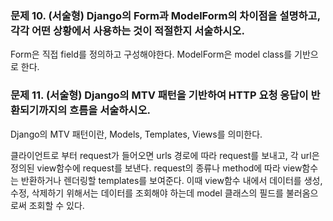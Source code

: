 ### 문제 10. (서술형) Django의 Form과 ModelForm의 차이점을 설명하고, 각각 어떤 상황에서 사용하는 것이 적절한지 서술하시오.

Form은 직접 field를 정의하고 구성해야한다.
ModelForm은 model class를 기반으로 한다. 




### 문제 11. (서술형) Django의 MTV 패턴을 기반하여 HTTP 요청 응답이 반환되기까지의 흐름을 서술하시오.

Django의 MTV 패턴이란, 
Models, Templates, Views를 의미한다.

클라이언트로 부터 request가 들어오면 urls 경로에 따라 request를 보내고,
각 url은 정의된 view함수에 request를 보낸다.
request의 종류나 method에 따라 view함수는 반환하거나 렌더링할 templates를 보여준다.
이때 view함수 내에서 데이터를 생성, 수정, 삭제하기 위해서는 데이터를 조회해야 하는데 model 클래스의 필드를 불러옴으로써 조회할 수 있다.

